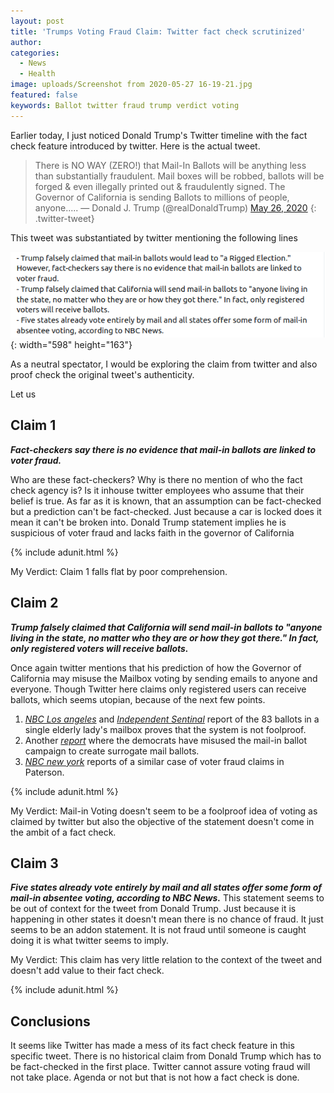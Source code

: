 ```yaml
---
layout: post
title: 'Trumps Voting Fraud Claim: Twitter fact check scrutinized'
author:
categories:
  - News
  - Health
image: uploads/Screenshot from 2020-05-27 16-19-21.jpg
featured: false
keywords: Ballot twitter fraud trump verdict voting
---
```


Earlier today, I just noticed Donald Trump's Twitter timeline with the fact check feature introduced by twitter. Here is the actual tweet.

> There is NO WAY (ZERO\!) that Mail-In Ballots will be anything less than substantially fraudulent. Mail boxes will be robbed, ballots will be forged & even illegally printed out & fraudulently signed. The Governor of California is sending Ballots to millions of people, anyone.....
> — Donald J. Trump (@realDonaldTrump) [May 26, 2020](https://twitter.com/realDonaldTrump/status/1265255835124539392?ref_src=twsrc%5Etfw)
{: .twitter-tweet}

<script async="" src="https://platform.twitter.com/widgets.js" charset="utf-8"></script>

This tweet was substantiated by twitter mentioning the following lines

![](/uploads/screenshot-from-2020-05-27-14-56-51.png){: width="598" height="163"}

As a neutral spectator, I would be exploring the claim from twitter and also proof check the original tweet's authenticity.

Let us

## Claim 1

***Fact-checkers say there is no evidence that mail-in ballots are linked to voter fraud.***

Who are these fact-checkers? Why is there no mention of who the fact check agency is? Is it inhouse twitter employees who assume that their belief is true. As far as it is known, that an assumption can be fact-checked but a prediction can't be fact-checked. Just because a car is locked does it mean it can't be broken into. Donald Trump statement implies he is suspicious of voter fraud and lacks faith in the governor of California

{% include adunit.html %}

My Verdict: Claim 1 falls flat by poor comprehension.

## Claim 2

***Trump falsely claimed that California will send mail-in ballots to "anyone living in the state, no matter who they are or how they got there." In fact, only registered voters will receive ballots.***

Once again twitter mentions that his prediction of how the Governor of California may misuse the Mailbox voting by sending emails to anyone and everyone. Though Twitter here claims only registered users can receive ballots, which seems utopian, because of the next few points.

1. [*NBC Los angeles*](https://www.nbclosangeles.com/news/politics/more-than-80-ballots-sent-to-san-pedro-apartment/106443/) and [*Independent Sentinal*](https://www.independentsentinel.com/83-ballots-left-atop-a-single-elderly-ladys-mailbox-in-la-but-it-cant-be-voter-fraud/) report of the 83 ballots in a single elderly lady's mailbox proves that the system is not foolproof.
2. Another [*report*](https://nationalfile.com/video-citizen-busts-democrat-mail-in-voting-scandal/) where the democrats have misused the mail-in ballot campaign to create surrogate mail ballots.
3. [*NBC new york*](https://www.nbcnewyork.com/news/local/hundreds-of-mail-in-votes-already-set-aside-due-to-paterson-voter-fraud-claims/2414171/) reports of a similar case of voter fraud claims in Paterson.

{% include adunit.html %}

My Verdict: Mail-in Voting doesn't seem to be a foolproof idea of voting as claimed by twitter but also the objective of the statement doesn't come in the ambit of a fact check.

## Claim 3

***Five states already vote entirely by mail and all states offer some form of mail-in absentee voting, according to NBC News.*** This statement seems to be out of context for the tweet from Donald Trump. Just because it is happening in other states it doesn't mean there is no chance of fraud. It just seems to be an addon statement. It is not fraud until someone is caught doing it is what twitter seems to imply.

My Verdict: This claim has very little relation to the context of the tweet and doesn't add value to their fact check.

{% include adunit.html %}

## Conclusions

It seems like Twitter has made a mess of its fact check feature in this specific tweet. There is no historical claim from Donald Trump which has to be fact-checked in the first place. Twitter cannot assure voting fraud will not take place. Agenda or not but that is not how a fact check is done.